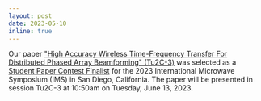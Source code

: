 ```yaml
---
layout: post
date: 2023-05-10
inline: true
---
```


Our paper ["High Accuracy Wireless Time-Frequency Transfer For Distributed Phased Array Beamforming" (Tu2C-3)](https://ims-ieee.org/technical-program/technical-sessions?type=Tu2C-3&date=2023-06-13) was selected as a [Student Paper Contest Finalist](https://ims-ieee.org/node/490) for the 2023 International Microwave Symposium (IMS) in San Diego, California. The paper will be presented in session Tu2C-3 at 10:50am on Tuesday, June 13, 2023.
